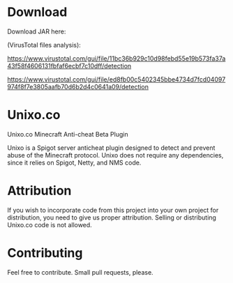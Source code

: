 # Download

Download JAR here:

(VirusTotal files analysis):

https://www.virustotal.com/gui/file/11bc36b929c10d98febd55e19b573fa37a43f58f4606131fbfaf6ecbf7c10dff/detection

https://www.virustotal.com/gui/file/ed8fb00c5402345bbe4734d7fcd04097974f8f7e3805aafb70d6b2d4c0641a09/detection


# Unixo.co
Unixo.co Minecraft Anti-cheat Beta Plugin

Unixo is a Spigot server anticheat plugin designed to detect and prevent abuse of the Minecraft protocol. Unixo does not require any dependencies, since it relies on Spigot, Netty, and NMS code.
 

# Attribution

If you wish to incorporate code from this project into your own project for distribution, you need to give us proper attribution. Selling or distributing Unixo.co code is not allowed.


# Contributing

Feel free to contribute. Small pull requests, please.
